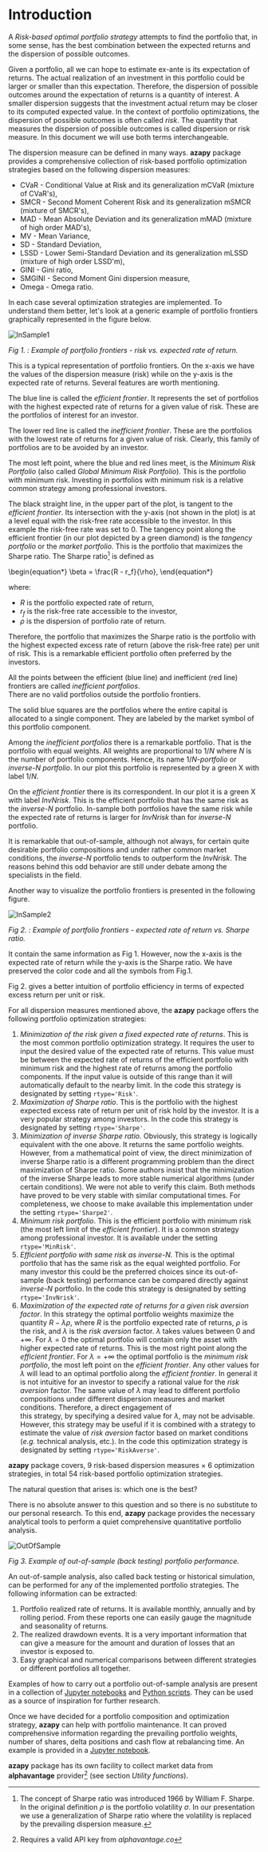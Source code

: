 
# Introduction

A *Risk-based optimal portfolio strategy* attempts to find the
portfolio that, in some sense, has the best combination between the expected
returns and the dispersion of possible outcomes.

Given a portfolio, all we can hope to
estimate ex-ante is its expectation of returns.
The actual realization of
an investment in this portfolio could be larger or smaller than this
expectation. Therefore, the dispersion of possible
outcomes around the expectation of returns is a quantity of interest.
A smaller dispersion suggests that the investment actual
return may be closer to its computed expected value. In the context of
portfolio optimizations, the dispersion of possible outcomes is often called
*risk*.
The quantity that measures the dispersion of possible outcomes is called
dispersion
or risk measure. In this document we will use both terms
interchangeable.

The dispersion measure can be defined in many ways. **azapy** package
provides a comprehensive collection of risk-based portfolio optimization
strategies based on the following dispersion measures:

* CVaR - Conditional Value at Risk and its generalization
 mCVaR (mixture of CVaR's),
* SMCR - Second Moment Coherent Risk and its generalization mSMCR
(mixture of SMCR's),
* MAD - Mean Absolute Deviation and its generalization mMAD
(mixture of high order MAD's),
* MV - Mean Variance,
* SD - Standard Deviation,
* LSSD - Lower Semi-Standard Deviation and its generalization mLSSD
(mixture of high order LSSD'm),
* GINI - Gini ratio,
* SMGINI - Second Moment Gini dispersion measure,
* Omega - Omega ratio.

In each case several optimization strategies are implemented. To
understand them better, let's look at a generic example of portfolio frontiers
graphically represented in the figure below.


![InSample1](../graphics/frontiers_1.png)

_Fig 1. : Example of portfolio frontiers - risk vs. expected rate of return._


This is a typical representation of portfolio frontiers. On the x-axis we
have the values of the dispersion measure (risk) while on the y-axis
is the expected rate of returns. Several features are worth mentioning.

The blue line is called the *efficient frontier*. It represents
the set of portfolios with the highest expected rate of returns for a
given value of risk. These are the portfolios of interest for an investor.

The lower
red line is called the *inefficient frontier*. These are the portfolios
with the lowest rate of returns for a given value of risk. Clearly, this
family of portfolios are to be avoided by an investor.

The most left point, where the blue and red lines meet, is the
*Minimum Risk Portfolio* (also called *Global Minimum Risk Portfolio*).
This is the portfolio with minimum risk. Investing
in portfolios with minimum risk is a relative common strategy among
professional investors.

The black straight line, in the upper part of the plot, is tangent to the
*efficient frontier*. Its intersection with the y-axis (not shown in the plot)
is at a level equal with the risk-free rate accessible to the investor.
In this example the risk-free rate was set to 0. The
tangency point along the efficient frontier (in our plot depicted by a green
diamond) is the
*tangency portfolio* or the *market portfolio*. This is the portfolio
that maximizes the Sharpe ratio. The Sharpe ratio[^sharpe] is defined as

\begin{equation*}
  \beta = \frac{R - r_f}{\rho},
\end{equation*}

where:

* $R$ is the portfolio expected rate of return,
* $r_f$ is the risk-free rate accessible to the investor,
* $\rho$ is the dispersion of portfolio rate of return.

Therefore, the portfolio that maximizes the Sharpe ratio is the portfolio
with the highest expected excess rate of return (above the risk-free rate)
per unit of risk. This is a remarkable efficient portfolio often preferred by
the investors.

All the points between the efficient (blue line) and
inefficient (red line) frontiers are called *inefficient portfolios*.  
There are no valid portfolios outside the portfolio frontiers.

The solid blue squares are the portfolios where the
entire capital is allocated to a single component. They are labeled by
the market symbol of this portfolio component.

Among the *inefficient portfolios* there is a remarkable portfolio. That is
the portfolio with equal weights. All weights
are proportional to $1/N$ where $N$ is the number of portfolio
components. Hence, its name $1/N$*-portfolio* or *inverse-N portfolio*.
In our plot this portfolio is represented by a green X with label $1/N$.

On the *efficient frontier* there is its correspondent. In our plot
it is a green X with label *InvNrisk*. This is the efficient portfolio
that has the same risk as the
*inverse-N* portfolio. In-sample both portfolios have the same risk while
the expected rate of returns is larger for *InvNrisk*  than
for *inverse-N* portfolio.

It is remarkable that out-of-sample, although not always,
for certain quite desirable portfolio compositions and
under rather common market conditions, the *inverse-N* portfolio tends to
outperform the *InvNrisk*. The reasons behind this odd behavior are still
under debate among the specialists in the field.

Another way to visualize the portfolio frontiers is presented in the following
figure.

![InSample2](../graphics/frontiers_2.png)

_Fig 2. : Example of portfolio frontiers - expected rate of return vs. Sharpe ratio._

It contain the same information as Fig 1. However, now the
x-axis is the expected rate of return while the y-axis is the Sharpe ratio.
We have preserved the color code and all the symbols from Fig.1.

Fig 2. gives a better intuition of portfolio efficiency in terms of
expected excess return per unit or risk.


For all dispersion measures mentioned above, the **azapy** package offers
the following portfolio optimization strategies:

1. *Minimization of the risk given a fixed expected rate of returns*. This is
the most common portfolio optimization strategy.  It requires the user to
input the desired value of the expected rate of returns. This value must be
between the expected rate of returns of the efficient portfolio with minimum
risk and the highest rate of returns among the portfolio components. If
the input value is outside of this range than it will automatically default
to the nearby limit. In the code this strategy is designated by setting
`rtype='Risk'`.
2. *Maximization of Sharpe ratio*. This is the portfolio with the highest
expected excess rate of return per unit of risk hold by the investor. It is a
very popular strategy among investors.
In the code this strategy is designated by setting `rtype='Sharpe'`.
3. *Minimization of inverse Sharpe ratio*. Obviously, this strategy is
logically equivalent with the one above. It returns the same portfolio
weights. However, from a mathematical point of view, the direct
minimization of inverse Sharpe ratio is a different programming problem
than the direct maximization of Sharpe ratio. Some authors insist that
the minimization of the inverse Sharpe leads to more stable numerical algorithms
(under certain conditions). We were not able to verify
this claim. Both methods have proved to be very stable with similar
computational times. For completeness, we choose
to make available this implementation under the setting `rtype='Sharpe2'`.
4. *Minimum risk portfolio*. This is the efficient portfolio with
minimum risk (the most left limit of the *efficient frontier*). It is
a common strategy among professional investor. It is available
under the setting `rtype='MinRisk'`.
5. *Efficient portfolio with same risk as inverse-N*. This is the
optimal portfolio that has the same risk as the equal weighted portfolio.
For many investor this could be
the preferred choices since its out-of-sample (back testing) performance
can be compared directly against *inverse-N* portfolio. In the code this
strategy is designated by setting `rtype='InvNrisk'`.
6. *Maximization of the expected rate of returns for a given risk aversion*
*factor*. In this strategy the optimal portfolio weights
maximize the quantity $R -\lambda \rho$, where $R$ is the portfolio
expected rate of returns, $\rho$ is the risk, and $\lambda$ is the
*risk aversion* factor. $\lambda$ takes values between $0$ and
$+\infty$. For $\lambda=0$ the optimal portfolio will contain only the
asset with higher expected rate of returns. This is the most right
point along the *efficient frontier*. For $\lambda=+\infty$ the optimal
portfolio is the *minimum risk portfolio*, the most left point on the
*efficient frontier*. Any other values for $\lambda$ will lead to an
optimal portfolio along the *efficient frontier*. In general it is
not intuitive for an investor to specify a rational value
for the *risk aversion* factor. The same value of $\lambda$ may lead
to different portfolio compositions under different dispersion
measures and market conditions. Therefore, a direct engagement of  
this strategy, by specifying a desired value for $\lambda$, may not
be advisable. However, this strategy may be useful if it is combined
with a strategy to estimate the value of *risk aversion* factor based on
market conditions (*e.g.* technical analysis, etc.).
In the code this optimization strategy is designated by setting
`rtype='RiskAverse'`.


**azapy** package covers, 9 risk-based dispersion measures $\times$ 6 optimization
strategies, in total 54 risk-based portfolio optimization strategies.

The natural question that arises is: which one is the best?

There is no absolute answer to this question and so there is no
substitute to our personal research. To this end, **azapy** package
provides the necessary
analytical tools to perform a quiet comprehensive quantitative portfolio
analysis.

![OutOfSample](../graphics/Portfolio_1.png)

_Fig 3. Example of out-of-sample (back testing) portfolio performance._

An out-of-sample analysis, also called back testing or historical simulation,
can be performed for any of the implemented portfolio
strategies. The following information can be extracted:
1. Portfolio realized rate of returns. It is available monthly, annually
and by rolling period. From these reports one can easily gauge the magnitude and
seasonality of returns.
2. The realized drawdown events. It is a very important information that can
give a measure for the amount and duration of losses that an investor is
exposed to.
3. Easy graphical and numerical comparisons between different strategies or
different portfolios all together.

Examples of how to carry out a portfolio out-of-sample analysis are present
in a collection of
[Jupyter notebooks](https://github.com/Mircea-MMXXI/azapy/tree/main/jpy_scripts)
and [Python scripts](https://github.com/Mircea-MMXXI/azapy/tree/main/scripts/portfolios).
They can be used as a source of inspiration for further research.

Once we have decided for a portfolio composition and optimization strategy,
**azapy** can help with portfolio maintenance. It can proved comprehensive
information regarding the prevailing portfolio weights, number of shares,
delta positions and cash flow at rebalancing time.
An example is provided in a
[Jupyter notebook](https://github.com/Mircea-MMXXI/azapy/blob/main/jpy_scripts/Rebalance_example.ipynb).

**azapy** package has its own facility to collect market data from
**alphavantage** provider[^alphavantage] (see section *Utility functions*).






















[^sharpe]: The concept of Sharpe ratio was introduced 1966 by William F. Sharpe.
In the original definition $\rho$ is the portfolio volatility $\sigma$.
In our presentation we use a generalization of Sharpe ratio where the
volatility is replaced by the prevailing dispersion
measure.

[^alphavantage]: Requires a valid API key from *alphavantage.co*
